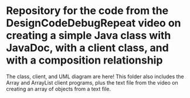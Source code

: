 # Repository for the code from the DesignCodeDebugRepeat video on creating a simple Java class with JavaDoc, with a client class, and with a composition relationship

The class, client, and UML diagram are here!
This folder also includes the Array and ArrayList client programs, plus the text file from the video on creating an array of objects from a text file.
